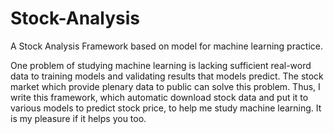 Stock-Analysis
==============

A Stock Analysis Framework based on model for machine learning practice.

One problem of studying machine learning is lacking sufficient real-word data to training models and validating results that models predict. 
The stock market which provide plenary data to public can solve this problem. 
Thus, I write this framework, which automatic download stock data and put it to various models to predict stock price, to help me study machine learning.
It is my pleasure if it helps you too.
